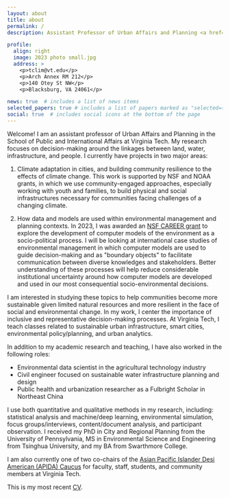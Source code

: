 ```yaml
---
layout: about
title: about
permalink: /
description: Assistant Professor of Urban Affairs and Planning <a href="https://spia.vt.edu">Virginia Tech School of Public and International Affairs</a>.

profile:
  align: right
  image: 2023 photo small.jpg
  address: >
    <p>tclim@vt.edu</p>
    <p>Arch Annex RM 212</p>
    <p>140 Otey St NW</p>
    <p>Blacksburg, VA 24061</p>

news: true  # includes a list of news items
selected_papers: true # includes a list of papers marked as "selected={true}"
social: true  # includes social icons at the bottom of the page
---
```


Welcome! I am an assistant professor of Urban Affairs and Planning in the School of Public and International Affairs at Virginia Tech. My research focuses on decision-making around the linkages between land, water, infrastructure, and people. I currently have projects in two major areas:

1. Climate adaptation in cities, and building community resilience to the effects of climate change. This work is supported by NSF and NOAA grants, in which we use community-engaged approaches, especially working with youth and families, to build physical and social infrastructures necessary for communities facing challenges of a changing climate.

2. How data and models are used within environmental management and planning contexts. In 2023, I was awarded an [NSF CAREER grant](https://www.nsf.gov/awardsearch/showAward?AWD_ID=2238552&HistoricalAwards=false) to explore the development of computer models of the environment as a socio-political process. I will be looking at international case studies of environmental management in which computer models are used to guide decision-making and as "boundary objects" to facilitate communication between diverse knowledges and stakeholders. Better understanding of these processes will help reduce considerable institutional uncertainty around how computer models are developed and used in our most consequential socio-environmental decisions.

I am interested in studying these topics to help communities become more sustainable given limited natural resources and more resilient in the face of social and environmental change. In my work, I center the importance of inclusive and representative decision-making processes. At Virginia Tech, I teach classes related to sustainable urban infrastructure, smart cities, environmental policy/planning, and urban analytics.

In addition to my academic research and teaching, I have also worked in the following roles:

- Environmental data scientist in the agricultural technology industry
- Civil engineer focused on sustainable water infrastructure planning and design
- Public health and urbanization researcher as a Fulbright Scholar in Northeast China

I use both quantitative and qualitative methods in my research, including: statistical analysis and machine/deep learning, environmental simulation, focus groups/interviews, content/document analysis, and participant observation. I received my PhD in City and Regional Planning from the University of Pennsylvania, MS in Environmental Science and Engineering from Tsinghua University, and my BA from Swarthmore College.

I am also currently one of two co-chairs of the [Asian Pacific Islander Desi American (APIDA) Caucus](https://blogs.tlos.vt.edu/aaac/) for faculty, staff, students, and community members at Virginia Tech.

This is my most recent <a href="https://docs.google.com/document/d/19H4_rqAT5ySeTe-KWjnTU8XjUAviV-l8ERt0kqwEo1s/edit">CV</a>.
